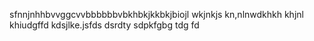 sfnnjnhhbvvggcvvbbbbbbvbkhbkjkkbkjbiojl
wkjnkjs
kn,nlnwdkhkh
khjnl
khiudgffd
kdsjlke.jsfds
dsrdty
sdpkfgbg
tdg
fd

